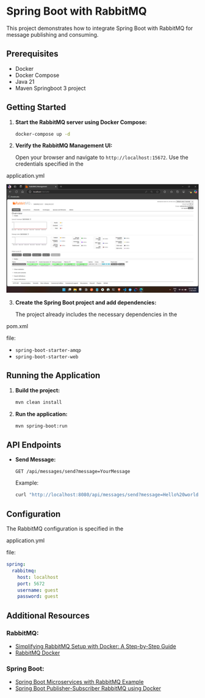 # Spring Boot with RabbitMQ

This project demonstrates how to integrate Spring Boot with RabbitMQ for message publishing and consuming.

## Prerequisites

- Docker
- Docker Compose
- Java 21
- Maven Springboot 3 project

## Getting Started

1. **Start the RabbitMQ server using Docker Compose:**

   ```sh
   docker-compose up -d
   ```

2. **Verify the RabbitMQ Management UI:**

   Open your browser and navigate to `http://localhost:15672`. Use the credentials specified in the 

application.yml

![alt text](image.png)

3. **Create the Spring Boot project and add dependencies:**

   The project already includes the necessary dependencies in the 

pom.xml

 file:
   - `spring-boot-starter-amqp`
   - `spring-boot-starter-web`

## Running the Application

1. **Build the project:**

   ```sh
   mvn clean install
   ```

2. **Run the application:**

   ```sh
   mvn spring-boot:run
   ```

## API Endpoints

- **Send Message:**

  ```http
  GET /api/messages/send?message=YourMessage
  ```

  Example:

  ```sh
  curl "http://localhost:8080/api/messages/send?message=Hello%20world"
  ```

## Configuration

The RabbitMQ configuration is specified in the 

application.yml

 file:

```yml
spring:
  rabbitmq:
    host: localhost
    port: 5672
    username: guest
    password: guest
```

## Additional Resources

### RabbitMQ:
- [Simplifying RabbitMQ Setup with Docker: A Step-by-Step Guide](https://medium.com/@buttraheel6/simplifying-rabbitmq-setup-with-docker-a-step-by-step-guide-9698dc9ea4ff)
- [RabbitMQ Docker](https://geshan.com.np/blog/2024/05/rabbitmq-docker/)

### Spring Boot:
- [Spring Boot Microservices with RabbitMQ Example](https://rameshfadatare.medium.com/spring-boot-microservices-with-rabbitmq-example-92a38cbe08fc)
- [Spring Boot Publisher-Subscriber RabbitMQ using Docker](https://dev.to/atharvasiddhabhatti/spring-boot-publisher-subscriber-rabbit-mq-using-docker-117a)
```
